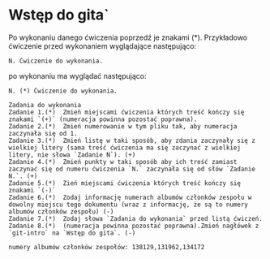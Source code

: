 # Wstęp do gita`

Po wykonaniu danego ćwiczenia poprzedź je znakami (*).
Przykładowo ćwiczenie przed wykonaniem wyglądające następująco:
```
N. Ćwiczenie do wykonania.
```
po wykonaniu ma wyglądać następująco:
```
N. (*) Ćwiczenie do wykonania.
```
```text
Zadania do wykonania
Zadanie 1.(*)  Zmień miejscami ćwiczenia których treść kończy się znakami `(+)` (numeracja powinna pozostać poprawna).
Zadanie 2.(*)  Zmień numerowanie w tym pliku tak, aby numeracja zaczynała się od 1.
Zadanie 3.(*)  Zmień listę w taki sposób, aby zdania zaczynały się z wielkiej litery (sama treść ćwiczenia ma się zaczynać z wielkiej litery, nie słowa `Zadanie N`). (+)
Zadanie 4.(*)  Zmień punkty w taki sposób aby ich treść zamiast zaczynać się od numeru ćwiczenia `N.` zaczynała się od słów `Zadanie N.`. (+)
Zadanie 5.(*)  Zień miejscami ćwiczenia których treść kończy się znakami `(-)`
Zadanie 6.(*)  Zodaj informację numerach albumów członków zespołu w dowolny miejscu tego dokumentu (wraz z informację, że są to numery albumów członków zespołu) (-)
Zadanie 7.(*)  Zodaj słowa `Zadania do wykonania` przed listą ćwiczeń.
Zadanie 8.(*)  (numeracja powinna pozostać poprawna).Zmień nagłówek z `git-intro` na `Wstęp do gita`. (-)

numery albumów członków zespołów: 138129,131962,134172
```